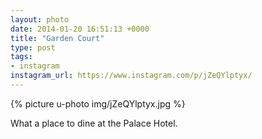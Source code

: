 ```yaml
---
layout: photo
date: 2014-01-20 16:51:13 +0000
title: "Garden Court"
type: post
tags:
- instagram
instagram_url: https://www.instagram.com/p/jZeQYlptyx/
---
```


{% picture u-photo img/jZeQYlptyx.jpg %}

What a place to dine at the Palace Hotel.
